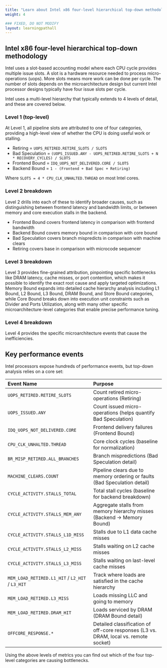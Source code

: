 ```yaml
---
title: "Learn about Intel x86 four-level hierarchical top-down methodology"
weight: 4

### FIXED, DO NOT MODIFY
layout: learningpathall
---
```


## Intel x86 four-level hierarchical top-down methodology

Intel uses a slot-based accounting model where each CPU cycle provides multiple issue slots. A slot is a hardware resource needed to process micro-operations (uops). More slots means more work can be done per cycle. The number of slots depends on the microarchitecture design but current Intel processor designs typically have four issue slots per cycle. 

Intel uses a multi-level hierarchy that typically extends to 4 levels of detail, and these are covered below.

### Level 1 (top-level)

At Level 1, all pipeline slots are attributed to one of four categories, providing a high-level view of whether the CPU is doing useful work or stalling.

- Retiring = `UOPS_RETIRED.RETIRE_SLOTS / SLOTS`
- Bad Speculation = `(UOPS_ISSUED.ANY - UOPS_RETIRED.RETIRE_SLOTS + N * RECOVERY_CYCLES) / SLOTS`
- Frontend Bound = `IDQ_UOPS_NOT_DELIVERED.CORE / SLOTS`
- Backend Bound = `1 - (Frontend + Bad Spec + Retiring)`

Where `SLOTS = 4 * CPU_CLK_UNHALTED.THREAD` on most Intel cores.

### Level 2 breakdown

Level 2 drills into each of these to identify broader causes, such as distinguishing between frontend latency and bandwidth limits, or between memory and core execution stalls in the backend.

- Frontend Bound covers frontend latency in comparison with frontend bandwidth
- Backend Bound covers memory bound in comparison with core bound
- Bad Speculation covers branch mispredicts in comparison with machine clears
- Retiring covers base in comparison with microcode sequencer

### Level 3 breakdown

Level 3 provides fine-grained attribution, pinpointing specific bottlenecks like DRAM latency, cache misses, or port contention, which makes it possible to identify the exact root cause and apply targeted optimizations. Memory Bound expands into detailed cache hierarchy analysis including L1 Bound, L2 Bound, L3 Bound, DRAM Bound, and Store Bound categories, while Core Bound breaks down into execution unit constraints such as Divider and Ports Utilization, along with many other specific microarchitecture-level categories that enable precise performance tuning.

### Level 4 breakdown

Level 4 provides the specific microarchitecture events that cause the inefficiencies. 

## Key performance events

Intel processors expose hundreds of performance events, but top-down analysis relies on a core set:

| Event Name                                      | Purpose                                                                              |
| :---------------------------------------------- | :----------------------------------------------------------------------------------- |
| `UOPS_RETIRED.RETIRE_SLOTS`                     | Count retired micro-operations (Retiring)                                            |
| `UOPS_ISSUED.ANY`                               | Count issued micro-operations (helps quantify Bad Speculation)                       |
| `IDQ_UOPS_NOT_DELIVERED.CORE`                   | Frontend delivery failures (Frontend Bound)                                          |
| `CPU_CLK_UNHALTED.THREAD`                       | Core clock cycles (baseline for normalization)                                       |
| `BR_MISP_RETIRED.ALL_BRANCHES`                  | Branch mispredictions (Bad Speculation detail)                                       |
| `MACHINE_CLEARS.COUNT`                          | Pipeline clears due to memory ordering or faults (Bad Speculation detail)            |
| `CYCLE_ACTIVITY.STALLS_TOTAL`                   | Total stall cycles (baseline for backend breakdown)                                  |
| `CYCLE_ACTIVITY.STALLS_MEM_ANY`                 | Aggregate stalls from memory hierarchy misses (Backend → Memory Bound)               |
| `CYCLE_ACTIVITY.STALLS_L1D_MISS`                | Stalls due to L1 data cache misses                                                   |
| `CYCLE_ACTIVITY.STALLS_L2_MISS`                 | Stalls waiting on L2 cache misses                                                    |
| `CYCLE_ACTIVITY.STALLS_L3_MISS`                 | Stalls waiting on last-level cache misses                                            |
| `MEM_LOAD_RETIRED.L1_HIT` / `L2_HIT` / `L3_HIT` | Track where loads are satisfied in the cache hierarchy                               |
| `MEM_LOAD_RETIRED.L3_MISS`                      | Loads missing LLC and going to memory                                                |
| `MEM_LOAD_RETIRED.DRAM_HIT`                     | Loads serviced by DRAM (DRAM Bound detail)                                           |
| `OFFCORE_RESPONSE.*`                            | Detailed classification of off-core responses (L3 vs. DRAM, local vs. remote socket) |


Using the above levels of metrics you can find out which of the four top-level categories are causing bottlenecks.

